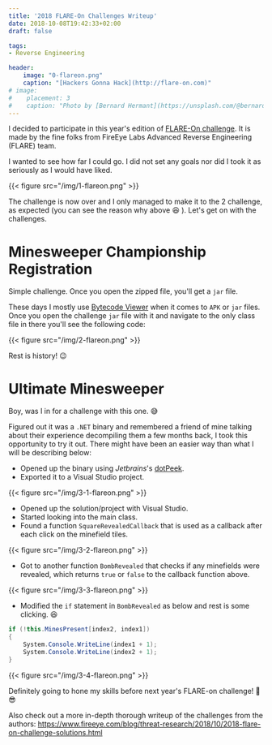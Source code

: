 ```yaml
---
title: '2018 FLARE-On Challenges Writeup'
date: 2018-10-08T19:42:33+02:00
draft: false

tags:
- Reverse Engineering

header:
    image: "0-flareon.png"
    caption: "[Hackers Gonna Hack](http://flare-on.com)"
# image:
#    placement: 3
#    caption: "Photo by [Bernard Hermant](https://unsplash.com/@bernardhermant) on [Unsplash](https://unsplash.com)"
---
```

I decided to participate in this year's edition of [FLARE-On challenge](https://www.fireeye.com/blog/threat-research/2018/08/announcing-the-fifth-annual-flare-on-challenge.html). It is made by the fine folks from FireEye Labs Advanced Reverse Engineering (FLARE) team.

I wanted to see how far I could go. I did not set any goals nor did I took it as seriously as I would have liked.

{{< figure src="/img/1-flareon.png" >}}

The challenge is now over and I only managed to make it to the 2 challenge, as expected (you can see the reason why above :laughing: ). Let's get on with the challenges.

# Minesweeper Championship Registration
Simple challenge. Once you open the zipped file, you'll get a `jar` file.

These days I mostly use [Bytecode Viewer](https://bytecodeviewer.com/) when it comes to `APK` or `jar` files.
Once you open the challenge `jar` file with it and navigate to the only class file in there you'll see the following code:

{{< figure src="/img/2-flareon.png" >}}

Rest is history! :wink:

# Ultimate Minesweeper
Boy, was I in for a challenge with this one. :sweat_smile:

Figured out it was a `.NET` binary and remembered a friend of mine talking about their experience decompiling them a few months back, I took this opportunity to try it out.
There might have been an easier way than what I will be describing below:

* Opened up the binary using *Jetbrains*'s [dotPeek](https://www.jetbrains.com/decompiler/).
* Exported it to a Visual Studio project.

{{< figure src="/img/3-1-flareon.png" >}}

* Opened up the solution/project with Visual Studio.
* Started looking into the main class.
* Found a function `SquareRevealedCallback` that is used as a callback after each click on the minefield tiles.

{{< figure src="/img/3-2-flareon.png" >}}

* Got to another function `BombRevealed` that checks if any minefields were revealed, which returns `true` or `false` to the callback function above.

{{< figure src="/img/3-3-flareon.png" >}}

* Modified the `if` statement in `BombRevealed` as below and rest is some clicking. :laughing:

```C#
if (!this.MinesPresent[index2, index1])
{
    System.Console.WriteLine(index1 + 1);
    System.Console.WriteLine(index2 + 1);
}
```

{{< figure src="/img/3-4-flareon.png" >}}

Definitely going to hone my skills before next year's FLARE-on challenge! :muscle: :sunglasses:

Also check out a more in-depth thorough writeup of the challenges from the authors: https://www.fireeye.com/blog/threat-research/2018/10/2018-flare-on-challenge-solutions.html
